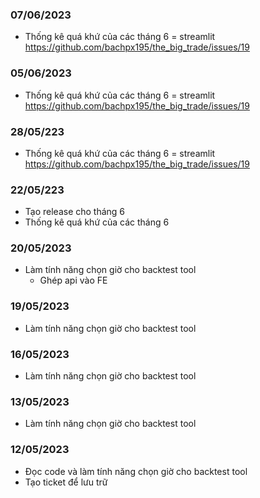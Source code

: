 ### 07/06/2023
- Thống kê quá khứ của các tháng 6 = streamlit https://github.com/bachpx195/the_big_trade/issues/19

### 05/06/2023
- Thống kê quá khứ của các tháng 6 = streamlit https://github.com/bachpx195/the_big_trade/issues/19

### 28/05/223
- Thống kê quá khứ của các tháng 6 = streamlit https://github.com/bachpx195/the_big_trade/issues/19

### 22/05/223
- Tạo release cho tháng 6
- Thống kê quá khứ của các tháng 6

### 20/05/2023
- Làm tính năng chọn giờ cho backtest tool
  * Ghép api vào FE

### 19/05/2023
- Làm tính năng chọn giờ cho backtest tool

### 16/05/2023
- Làm tính năng chọn giờ cho backtest tool

### 13/05/2023
- Làm tính năng chọn giờ cho backtest tool

### 12/05/2023
- Đọc code và làm tính năng chọn giờ cho backtest tool
- Tạo ticket để lưu trữ
